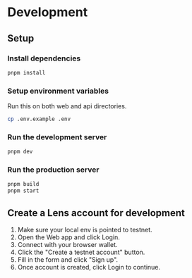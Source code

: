 # Development

## Setup

### Install dependencies

```bash
pnpm install
```

### Setup environment variables

Run this on both web and api directories.

```bash
cp .env.example .env
```

### Run the development server

```bash
pnpm dev
```

### Run the production server

```bash
pnpm build
pnpm start
```

## Create a Lens account for development

1. Make sure your local env is pointed to testnet.
2. Open the Web app and click Login.
3. Connect with your browser wallet.
4. Click the "Create a testnet account" button.
5. Fill in the form and click "Sign up".
6. Once account is created, click Login to continue.
